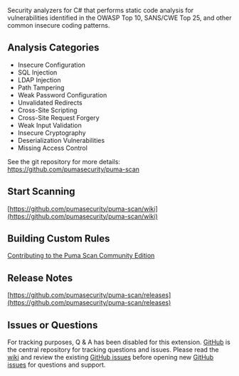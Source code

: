 Security analyzers for C# that performs static code analysis for vulnerabilities identified in the OWASP Top 10, SANS/CWE Top 25, and other common insecure coding patterns.

## Analysis Categories

- Insecure Configuration
- SQL Injection
- LDAP Injection
- Path Tampering
- Weak Password Configuration
- Unvalidated Redirects
- Cross-Site Scripting
- Cross-Site Request Forgery
- Weak Input Validation
- Insecure Cryptography
- Deserialization Vulnerabilities
- Missing Access Control

See the git repository for more details: https://github.com/pumasecurity/puma-scan

## Start Scanning

[https://github.com/pumasecurity/puma-scan/wiki](https://github.com/pumasecurity/puma-scan/wiki)

## Building Custom Rules

[Contributing to the Puma Scan Community Edition](https://pumasecurity.io/resources/blog/contributing-to-puma-scan-community-edition/)

## Release Notes

[https://github.com/pumasecurity/puma-scan/releases](https://github.com/pumasecurity/puma-scan/releases)

## Issues or Questions

For tracking purposes, Q & A has been disabled for this extension. [GitHub](https://github.com/pumasecurity/puma-scan) is the central repository for tracking questions and issues. Please read the [wiki](https://github.com/pumasecurity/puma-scan/wiki) and review the existing [GitHub issues](https://github.com/pumasecurity/puma-scan/issues) before opening new [GitHub issues](https://github.com/pumasecurity/puma-scan/issues) for questions and support.